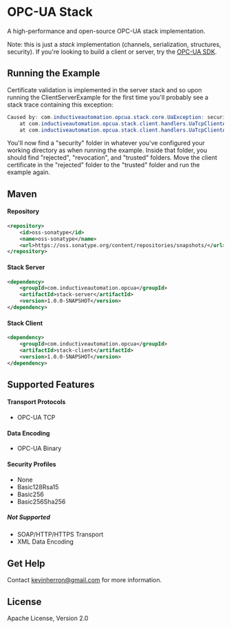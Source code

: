 # OPC-UA Stack

A high-performance and open-source OPC-UA stack implementation.

Note: this is just a *stack* implementation (channels, serialization, structures, security). If you're looking to build a client or server, try the [OPC-UA SDK](https://github.com/inductiveautomation/opc-ua-sdk).

Running the Example
--------
Certificate validation is implemented in the server stack and so upon running the ClientServerExample for the first time you'll probably see a stack trace containing this exception:

```java
Caused by: com.inductiveautomation.opcua.stack.core.UaException: security checks failed
	at com.inductiveautomation.opcua.stack.client.handlers.UaTcpClientAcknowledgeHandler.onError(UaTcpClientAcknowledgeHandler.java:162)
	at com.inductiveautomation.opcua.stack.client.handlers.UaTcpClientAcknowledgeHandler.decode(UaTcpClientAcknowledgeHandler.java:89)
```

You'll now find a "security" folder in whatever you've configured your working directory as when running the example. Inside that folder, you should find "rejected", "revocation", and "trusted" folders. Move the client certificate in the "rejected" folder to the "trusted" folder and run the example again.

Maven
--------

#### Repository
```xml
<repository>
    <id>oss-sonatype</id>
    <name>oss-sonatype</name>
    <url>https://oss.sonatype.org/content/repositories/snapshots/</url>
</repository>
```

#### Stack Server
```xml
<dependency>
    <groupId>com.inductiveautomation.opcua</groupId>
    <artifactId>stack-server</artifactId>
    <version>1.0.0-SNAPSHOT</version>
</dependency>
```

#### Stack Client
```xml
<dependency>
    <groupId>com.inductiveautomation.opcua</groupId>
    <artifactId>stack-client</artifactId>
    <version>1.0.0-SNAPSHOT</version>
</dependency>
```

Supported Features
--------

#### Transport Protocols
* OPC-UA TCP

#### Data Encoding
* OPC-UA Binary
 
#### Security Profiles
* None
* Basic128Rsa15
* Basic256
* Basic256Sha256

##### Not Supported
* SOAP/HTTP/HTTPS Transport
* XML Data Encoding


Get Help
--------

Contact kevinherron@gmail.com for more information.


License
--------

Apache License, Version 2.0
